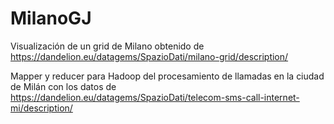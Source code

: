 # MilanoGJ

Visualización de un grid de Milano obtenido de https://dandelion.eu/datagems/SpazioDati/milano-grid/description/

Mapper y reducer para Hadoop del procesamiento de llamadas en la ciudad de Milán con los datos de https://dandelion.eu/datagems/SpazioDati/telecom-sms-call-internet-mi/description/
